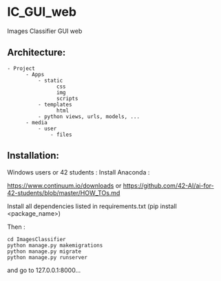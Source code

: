 # IC_GUI_web
Images Classifier GUI web

## Architecture:
```
- Project
      - Apps
          - static
                css
                img
                scripts
          - templates
                html
          - python views, urls, models, ...
      - media
          - user
              - files
```

## Installation:

Windows users or 42 students :
Install Anaconda :

https://www.continuum.io/downloads
or
https://github.com/42-AI/ai-for-42-students/blob/master/HOW_TOs.md

Install all dependencies listed in requirements.txt (pip install <package_name>)

Then :
```
cd ImagesClassifier
python manage.py makemigrations
python manage.py migrate
python manage.py runserver
```

and go to 127.0.0.1:8000...

